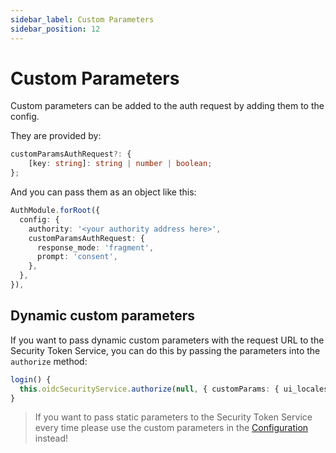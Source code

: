 ```yaml
---
sidebar_label: Custom Parameters
sidebar_position: 12
---
```


# Custom Parameters

Custom parameters can be added to the auth request by adding them to the config.

They are provided by:

```ts
customParamsAuthRequest?: {
    [key: string]: string | number | boolean;
};
```

And you can pass them as an object like this:

```ts
AuthModule.forRoot({
  config: {
    authority: '<your authority address here>',
    customParamsAuthRequest: {
      response_mode: 'fragment',
      prompt: 'consent',
    },
  },
}),
```

## Dynamic custom parameters

If you want to pass dynamic custom parameters with the request URL to the Security Token Service, you can do this by passing the parameters into the `authorize` method:

```ts
login() {
  this.oidcSecurityService.authorize(null, { customParams: { ui_locales: 'de-CH' }});
}

```

> If you want to pass static parameters to the Security Token Service every time please use the custom parameters in the [Configuration](configuration.md) instead!

